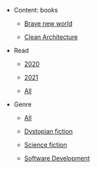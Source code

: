 
 - Content: books
     - [Brave new world](Brave%20new%20world/index.md)
        
     - [Clean Architecture](Clean%20Architecture/index.md)
        
    


 - Read
     - [2020](./Read/2020.md)
        
     - [2021](./Read/2021.md)
        
     - [All](Read/index.md)
        
    


 - Genre
     - [All](Genre/index.md)
        
     - [Dystopian fiction](./Genre/Dystopian%20fiction.md)
        
     - [Science fiction](./Genre/Science%20fiction.md)
        
     - [Software Development](./Genre/Software%20Development.md)
        
    
